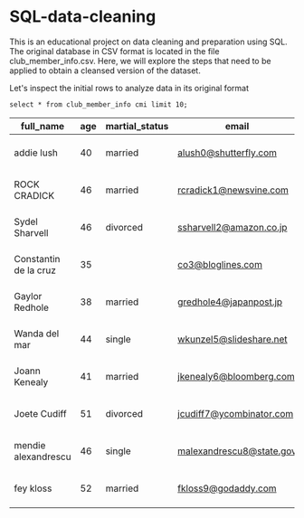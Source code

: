 # SQL-data-cleaning
This is an educational project on data cleaning and preparation using SQL. The original database in CSV format is located in the file club_member_info.csv. Here, we will explore the steps that need to be applied to obtain a cleansed version of the dataset.

Let's inspect the initial rows to analyze data in its original format

`select * from club_member_info cmi limit 10;`

|full_name|age|martial_status|email|phone|full_address|job_title|membership_date|
|---------|---|--------------|-----|-----|------------|---------|---------------|
|addie lush|40|married|alush0@shutterfly.com|254-389-8708|3226 Eastlawn Pass,Temple,Texas|Assistant Professor|7/31/2013|
|      ROCK CRADICK|46|married|rcradick1@newsvine.com|910-566-2007|4 Harbort Avenue,Fayetteville,North Carolina|Programmer III|5/27/2018|
|Sydel Sharvell|46|divorced|ssharvell2@amazon.co.jp|702-187-8715|4 School Place,Las Vegas,Nevada|Budget/Accounting Analyst I|10/6/2017|
|Constantin de la cruz|35||co3@bloglines.com|402-688-7162|6 Monument Crossing,Omaha,Nebraska|Desktop Support Technician|10/20/2015|
|  Gaylor Redhole|38|married|gredhole4@japanpost.jp|917-394-6001|88 Cherokee Pass,New York City,New York|Legal Assistant|5/29/2019|
|Wanda del mar       |44|single|wkunzel5@slideshare.net|937-467-6942|10864 Buhler Plaza,Hamilton,Ohio|Human Resources Assistant IV|3/24/2015|
|Joann Kenealy|41|married|jkenealy6@bloomberg.com|513-726-9885|733 Hagan Parkway,Cincinnati,Ohio|Accountant IV|4/17/2013|
|   Joete Cudiff|51|divorced|jcudiff7@ycombinator.com|616-617-0965|975 Dwight Plaza,Grand Rapids,Michigan|Research Nurse|11/16/2014|
|mendie alexandrescu|46|single|malexandrescu8@state.gov|504-918-4753|34 Delladonna Terrace,New Orleans,Louisiana|Systems Administrator III|3/12/1921|
| fey kloss|52|married|fkloss9@godaddy.com|808-177-0318|8976 Jackson Park,Honolulu,Hawaii|Chemical Engineer|11/5/2014|
